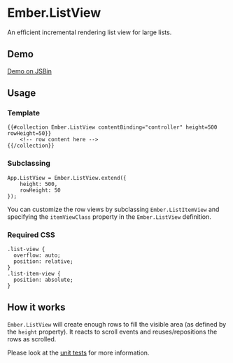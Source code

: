 # Ember.ListView

An efficient incremental rendering list view for large lists.


## Demo

[Demo on JSBin](http://jsbin.com/igawaq/23/)


## Usage

### Template

```
{{#collection Ember.ListView contentBinding="controller" height=500 rowHeight=50}}
	<!-- row content here -->
{{/collection}}
```

### Subclassing

```
App.ListView = Ember.ListView.extend({
	height: 500,
	rowHeight: 50
});
```

You can customize the row views by subclassing `Ember.ListItemView` and specifying the `itemViewClass` property in the `Ember.ListView` definition.

### Required CSS

```
.list-view {
  overflow: auto;
  position: relative;
}
.list-item-view {
  position: absolute;
}
```

## How it works

`Ember.ListView` will create enough rows to fill the visible area (as defined by the `height` property). It reacts to scroll events and reuses/repositions the rows as scrolled.

Please look at the [unit tests](https://github.com/emberjs/list-view/blob/master/packages/list-view/tests/list_view_test.js) for more information.